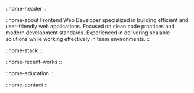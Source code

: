 ::home-header
::

::home-about
Frontend Web Developer specialized in building efficient and user-friendly web applications. Focused on clean code practices and modern development standards. Experienced in delivering scalable solutions while working effectively in team environments.
::

::home-stack
::

::home-recent-works
::

::home-education
::

::home-contact
::